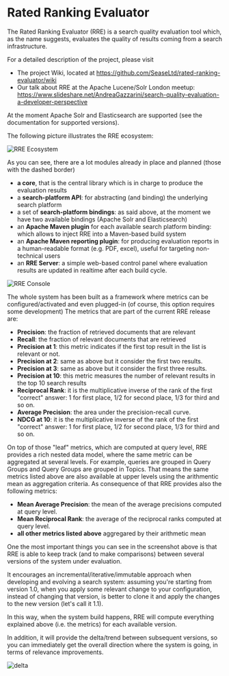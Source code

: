 # Rated Ranking Evaluator

The Rated Ranking Evaluator (RRE) is a search quality evaluation tool which, as the name suggests, evaluates the quality of results coming from a search infrastructure. 

For a detailed description of the project, please visit

* The project Wiki, located at https://github.com/SeaseLtd/rated-ranking-evaluator/wiki   
* Our talk about RRE at the Apache Lucene/Solr London meetup: https://www.slideshare.net/AndreaGazzarini/search-quality-evaluation-a-developer-perspective   

At the moment Apache Solr and Elasticsearch are supported (see the documentation for supported versions). 

The following picture illustrates the RRE ecosystem:

![RRE Ecosystem](https://user-images.githubusercontent.com/7569632/42134581-e2d50736-7d3e-11e8-8b8e-8b9ab134079b.png)

As you can see, there are a lot modules already in place and planned (those with the dashed border)

* **a core**, that is the central library which is in charge to produce the evaluation results
* a **search-platform API**: for abstracting (and binding) the underlying search platform
* a set of **search-platform bindings**: as said above, at the moment we have two available bindings (Apache Solr and Elasticsearch)
* an **Apache Maven plugin** for each available search platform binding: which allows to inject RRE into a Maven-based build system
* an **Apache Maven reporting plugin**: for producing evaluation reports in a human-readable format (e.g. PDF, excel), useful for targeting non-technical users 
* an **RRE Server**: a simple web-based control panel where evaluation results are updated in realtime after each build cycle. 

![RRE Console](https://user-images.githubusercontent.com/7569632/41497947-0c09516e-7161-11e8-8684-13dfc75ef4ba.png)

The whole system has been built as a framework where metrics can be configured/activated and even plugged-in (of course, this option requires some development)
The metrics that are part of the current RRE release are: 

* **Precision**: the fraction of retrieved documents that are relevant
* **Recall**: the fraction of relevant documents that are retrieved
* **Precision at 1**: this metric indicates if the first top result in the list is relevant or not.
* **Precision at 2**: same as above but it consider the first two results. 
* **Precision at 3**: same as above but it consider the first three results. 
* **Precision at 10**: this metric measures the number of relevant results in the top 10 search results
* **Reciprocal Rank**: it is the multiplicative inverse of the rank of the first "correct" answer: 1 for first place, 1/2 for second place, 1/3 for third and so on. 
* **Average Precision**: the area under the precision-recall curve.
* **NDCG at 10**: it is the multiplicative inverse of the rank of the first "correct" answer: 1 for first place, 1/2 for second place, 1/3 for third and so on. 

On top of those "leaf" metrics, which are computed at query level, RRE provides a rich nested data model, where the same metric can be aggregated at several levels.
For example, queries are grouped in Query Groups and Query Groups are grouped in Topics. 
That means the same metrics listed above are also available at upper levels using the arithmentic mean as aggregation criteria. 
As consequence of that RRE provides also the following metrics:  

* **Mean Average Precision**: the mean of the average precisions computed at query level. 
* **Mean Reciprocal Rank**: the average of the reciprocal ranks computed at query level.
* **all other metrics listed above** aggregared by their arithmetic mean

One the most important things you can see in the screenshot above is that RRE is able to keep track (and to make comparisons) between several versions of the system under evaluation. 

It encourages an incremental/iterative/immutable approach when developing and evolving a search system: assuming you're starting from version 1.0, when you apply some relevant change to your configuration, 
instead of changing that version, is better to clone it and apply the changes to the new version (let's call it 1.1). 

In this way, when the system build happens, RRE will compute everything explained above (i.e. the metrics) for each available version.   

In addition, it will provide the delta/trend between subsequent versions, so you can immediately get the overall direction where the system is going, in terms of relevance improvements. 

![delta](https://user-images.githubusercontent.com/7569632/41497997-5e9d2c4c-7162-11e8-9304-d8f529b6a9eb.png)
